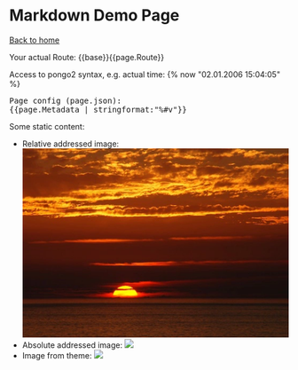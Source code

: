 # Markdown Demo Page

[<i class="fas fa-home"></i> Back to home]({{base}}/)

Your actual Route: {{base}}{{page.Route}}

Access to pongo2 syntax, e.g. actual time: {% now "02.01.2006 15:04:05" %}

<pre>
Page config (page.json):
{{page.Metadata | stringformat:"%#v"}}
</pre>

Some static content:

* Relative addressed image: <img src="sunset.webp" class="img-fluid" />
* Absolute addressed image: <img src="{{page.Route}}/sunset2.webp" class="img-fluid" />
* Image from theme: <img src="/theme/static/sunset.webp" />
